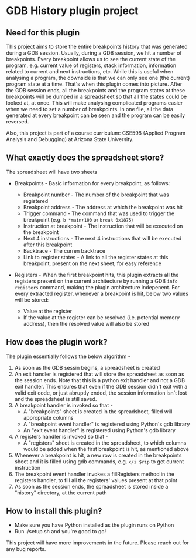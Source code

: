 # GDB History plugin project

## Need for this plugin

This project aims to store the entire breakpoints history that was generated during a GDB session. Usually, during a GDB session, we hit a number of breakpoints. Every breakpoint allows us to see the current state of the program, e.g. current value of registers, stack information, information related to current and next instructions, etc. While this is useful when analysing a program, the downside is that we can only see one (the current) program state at a time. That's when this plugin comes into picture. After the GDB session ends, all the breakpoints and the program states at these breakpoints will be dumped in a spreadsheet so that all the states could be looked at, at once. This will make analysing complicated programs easier when we need to set a number of breakpoints. In one file, all the data generated at every breakpoint can be seen and the program can be easily reversed.

Also, this project is part of a course curriculum: CSE598 (Applied Program Analysis and Debugging) at Arizona State University.

## What exactly does the spreadsheet store?

The spreadsheet will have two sheets

* Breakpoints - Basic information for every breakpoint, as follows:
    * Breakpoint number - The number of the breakpoint that was registered
    * Breakpoint address - The address at which the breakpoint was hit
    * Trigger command - The command that was used to trigger the breakpoint (e.g. `b *main+100` or `break 0x1875`)
    * Instruction at breakpoint - The instruction that will be executed on the breakpoint
    * Next 4 instructions - The next 4 instructions that will be executed after this breakpoint
    * Backtrace - The curren backtrace
    * Link to register states - A link to all the register states at this breakpoint, present on the next sheet, for easy reference

* Registers - When the first breakpoint hits, this plugin extracts all the registers present on the current architecture by running a GDB `info registers` command, making the plugin architecture indepenent. For every extracted register, whenever a breakpoint is hit, below two values will be stored:
    * Value at the register
    * If the value at the register can be resolved (i.e. potential memory address), then the resolved value will also be stored



## How does the plugin work?

The plugin essentially follows the below algorithm - 

1. As soon as the GDB sessin begins, a spreadsheet is created
1. An exit handler is registered that will store the spreadsheet as soon as the session ends. Note that this is a python exit handler and not a GDB exit handler. This ensures that even if the GDB session didn't exit with a valid exit code, or just abruptly ended, the session information isn't lost and the spreadsheet is still saved.
1. A breakpoint handler is invoked so that -
    * A "breakpoints" sheet is created in the spreadsheet, filled will appropriate columns
    * A "breakpoint event handler" is registered using Python's gdb library
    * An "exit event handler" is registered using Python's gdb library
1. A registers handler is invoked so that - 
    * A "registers" sheet is created in the spreadsheet, to which columns would be added when the first breakpoint is hit, as mentioned above
1. Whenever a breakpoint is hit, a new row is created in the breakpoints sheet and it is filled using gdb commands, e.g. `x/i $rip` to get current instruction
1. The breakpoint event handler invokes a fillRegisters method in the registers handler, to fill all the registers' values present at that point
1. As soon as the session ends, the spreadsheet is stored inside a "history" directory, at the current path

## How to install this plugin?

* Make sure you have Python installed as the plugin runs on Python
* Run ./setup.sh and you're good to go!

This project will have more improvements in the future. Please reach out for any bug reports.